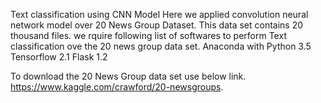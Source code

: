 Text classification using CNN Model
Here we applied convolution neural network model over 20 News Group Dataset. This data set contains 20 thousand files.
we rquire following list of softwares to perform Text classification ove the 20 news group data set.
Anaconda with Python 3.5
Tensorflow 2.1
Flask 1.2


To download the 20 News Group data set use below link.
https://www.kaggle.com/crawford/20-newsgroups.

